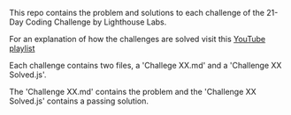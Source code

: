 This repo contains the problem and solutions to each challenge of the 21-Day Coding Challenge by Lighthouse Labs.

For an explanation of how the challenges are solved visit this [YouTube playlist](https://www.youtube.com/watch?v=CW5wFmTT590&list=PLlKjWcFcCj4ReNjGTCqTt891AIqzywSKd)

Each challenge contains two files, a 'Challege XX.md' and a 'Challenge XX Solved.js'.

The 'Challenge XX.md' contains the problem and the 'Challenge XX Solved.js' contains a passing solution.
